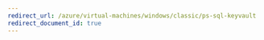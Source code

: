 ```yaml
---
redirect_url: /azure/virtual-machines/windows/classic/ps-sql-keyvault
redirect_document_id: true
---
```

